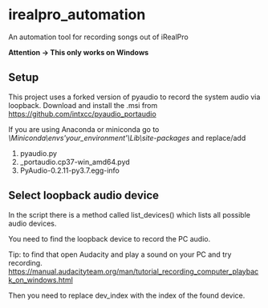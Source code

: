 # irealpro_automation
An automation tool for recording songs out of iRealPro

**Attention -> This only works on Windows**

## Setup

This project uses a forked version of pyaudio to record the system audio via loopback.
Download and install the .msi from https://github.com/intxcc/pyaudio_portaudio

If you are using Anaconda or miniconda go to *\Miniconda\envs\'your_environment'\Lib\site-packages* and replace/add 
1. pyaudio.py
2. _portaudio.cp37-win_amd64.pyd
3. PyAudio-0.2.11-py3.7.egg-info

## Select loopback audio device
In the script there is a method called list_devices() which lists all possible audio devices.

You need to find the loopback device to record the PC audio.

Tip: to find that open Audacity and play a sound on your PC and try recording.
https://manual.audacityteam.org/man/tutorial_recording_computer_playback_on_windows.html

Then you need to replace dev_index with the index of the found device.
